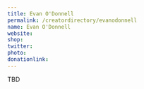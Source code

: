 ```yaml
---
title: Evan O'Donnell
permalink: /creatordirectory/evanodonnell
name: Evan O'Donnell
website:
shop:
twitter:
photo: 
donationlink: 
---
```

TBD